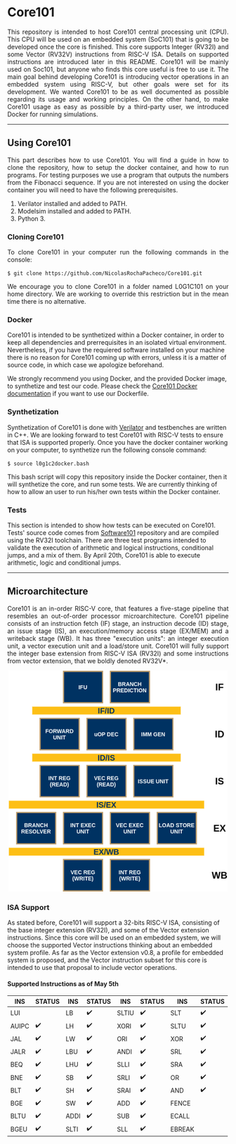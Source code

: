 # Core101
<p align="justify">This repository is intended to host Core101 central processing unit (CPU). This CPU will be used on an embedded system (SoC101) that is going to be developed once the core is finished. This core supports Integer (RV32I) and some Vector (RV32V) instructions from RISC-V ISA. Details on supported instructions are introduced later in this README. Core101 will be mainly used on Soc101, but anyone who finds this core useful is free to use it. The main goal behind developing Core101 is introducing vector operations in an embedded system using RISC-V, but other goals were set for its development. We wanted Core101 to be as well documented as possible regarding its usage and working principles. On the other hand, to make Core101 usage as easy as possible by a third-party user, we introduced Docker for running simulations.</p>

---

## Using Core101
<p align="justify">This part describes how to use Core101. You will find a guide in how to clone the repository, how to setup the docker container, and how to run programs. For testing purposes we use a program that outputs the numbers from the Fibonacci sequence. If you are not interested on using the docker container you will need to have the following prerequisites.</p>

<ol>
	<li>Verilator installed and added to PATH.</li>
	<li>Modelsim installed and added to PATH.</li>
	<li>Python 3.</li>
</ol>

### Cloning Core101
<p align="justify">To clone Core101 in your computer run the following commands in the console:</p>

	$ git clone https://github.com/NicolasRochaPacheco/Core101.git

<p align="justify">We encourage you to clone Core101 in a folder named L0G1C101 on your home directory. We are working to override this restriction but in the mean time there is no alternative.</p>

### Docker
Core101 is intended to be synthetized within a Docker container, in order to keep all dependencies and prerrequisites in an isolated virtual environment. Nevertheless, if you have the requiered software installed on your machine there is no reason for Core101 coming up with errors, unless it is a matter of source code, in which case we apologize beforehand.

We strongly recommend you using Docker, and the provided Docker image, to synthetize and test our code. Please check the [Core101 Docker documentation](https://github.com/NicolasRochaPacheco/Core101/blob/master/docker) if you want to use our Dockerfile.


### Synthetization
Synthetization of Core101 is done with [Verilator](https://www.veripool.org/projects/verilator/wiki/Intro) and testbenches are written in C++. We are looking forward to test Core101 with RISC-V tests to ensure that ISA is supported properly. Once you have the docker container working on your computer, to synthetize run the following console command:

    $ source l0g1c2docker.bash

This bash script will copy this repository inside the Docker container, then it will synthetize the core, and run some tests. We are currently thinking of how to allow an user to run his/her own tests within the Docker container.

### Tests
This section is intended to show how tests can be executed on Core101. Tests' source code comes from [Software101](www.github.com/NicolasRochaPacheco/Software101) repository and are compiled using the RV32I toolchain. There are three test programs intended to validate the execution of arithmetic and logical instructions, conditional jumps, and a mix of them. By April 20th, Core101 is able to execute arithmetic, logic and conditional jumps.

---

## Microarchitecture
<p align="justify">Core101 is an in-order RISC-V core, that features a five-stage pipeline that resembles an out-of-order processor microarchitecture. Core101 pipeline consists of an instruction fetch (IF) stage, an instruction decode (ID) stage, an issue stage (IS), an execution/memory access stage (EX/MEM) and a writeback stage (WB). It has three "execution units": an integer execution unit, a vector execution unit and a load/store unit. Core101 will fully support the integer base extension from RISC-V ISA (RV32I) and some instructions from vector extension, that we boldly denoted RV32V*.</p>

<p align="center">
	<img width="500px" src="https://github.com/NicolasRochaPacheco/Core101/blob/master/doc/resources/files/uA_general.png">
</p>

### ISA Support
As stated before, Core101 will support a 32-bits RISC-V ISA, consisting of the base integer extension (RV32I), and some of the Vector extension instructions. Since this core will be used on an embedded system, we will choose the supported Vector instructions thinking about an embedded system profile. As far as the Vector extension v0.8, a profile for embedded system is proposed, and the Vector instruction subset for this core is intended to use that proposal to include vector operations.

#### Supported Instructions as of May 5th

| INS   | STATUS             | INS  | STATUS             | INS   | STATUS             | INS    | STATUS             |
| ---   | ---                | ---  | ---                | ---   | ---                | ---    | ---                |
| LUI   |                    | LB   | :heavy_check_mark: | SLTIU | :heavy_check_mark: | SLT    | :heavy_check_mark: |
| AUIPC | :heavy_check_mark: | LH   | :heavy_check_mark: | XORI  | :heavy_check_mark: | SLTU   | :heavy_check_mark: |
| JAL   | :heavy_check_mark: | LW   | :heavy_check_mark: | ORI   | :heavy_check_mark: | XOR    | :heavy_check_mark: |
| JALR  | :heavy_check_mark: | LBU  | :heavy_check_mark: | ANDI  | :heavy_check_mark: | SRL    | :heavy_check_mark: |
| BEQ   | :heavy_check_mark: | LHU  | :heavy_check_mark: | SLLI  | :heavy_check_mark: | SRA    | :heavy_check_mark: |
| BNE   | :heavy_check_mark: | SB   | :heavy_check_mark: | SRLI  | :heavy_check_mark: | OR     | :heavy_check_mark: |
| BLT   | :heavy_check_mark: | SH   | :heavy_check_mark: | SRAI  | :heavy_check_mark: | AND    | :heavy_check_mark: |
| BGE   | :heavy_check_mark: | SW   | :heavy_check_mark: | ADD   | :heavy_check_mark: | FENCE  |                    |
| BLTU  | :heavy_check_mark: | ADDI | :heavy_check_mark: | SUB   | :heavy_check_mark: | ECALL  |                    |
| BGEU  | :heavy_check_mark: | SLTI | :heavy_check_mark: | SLL   | :heavy_check_mark: | EBREAK |                    |
